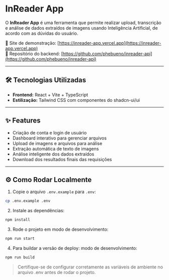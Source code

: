 # InReader App

O **InReader App** é uma ferramenta que permite realizar upload, transcrição e análise de dados extraídos de imagens usando Inteligência Artificial, de acordo com as dúvidas do usuário.

🔗 Site de demonstração: [https://inreader-app.vercel.app](https://inreader-app.vercel.app)  
🔗 Repositório do backend: [https://github.com/phebueno/inreader-api](https://github.com/phebueno/inreader-api)

---

## 🛠 Tecnologias Utilizadas

- **Frontend:** React + Vite + TypeScript  
- **Estilização:** Tailwind CSS com componentes do shadcn-ui/ui

---

## ✨ Features

- Criação de conta e login de usuário  
- Dashboard interativo para gerenciar arquivos  
- Upload de imagens e arquivos para análise  
- Extração automática de texto de imagens  
- Análise inteligente dos dados extraídos  
- Download dos resultados finais das requisições  

---

## ⚙️ Como Rodar Localmente

1. Copie o arquivo `.env.example` para `.env`:

```bash
cp .env.example .env
````

2. Instale as dependências:
```bash
npm install
````

3. Rode o projeto em modo de desenvolvimento:
```bash
npm run start
````

4. Para buildar a versão de deploy:
modo de desenvolvimento:
```bash
npm run build
````

> Certifique-se de configurar corretamente as variáveis de ambiente no arquivo .env antes de rodar o projeto.